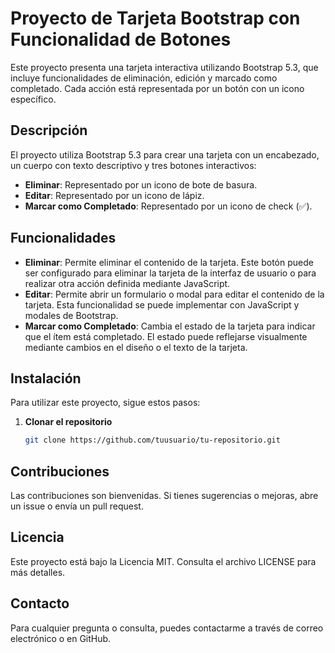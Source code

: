 # Proyecto de Tarjeta Bootstrap con Funcionalidad de Botones

Este proyecto presenta una tarjeta interactiva utilizando Bootstrap 5.3, que incluye funcionalidades de eliminación, edición y marcado como completado. Cada acción está representada por un botón con un icono específico.

## Descripción

El proyecto utiliza Bootstrap 5.3 para crear una tarjeta con un encabezado, un cuerpo con texto descriptivo y tres botones interactivos:
- **Eliminar**: Representado por un icono de bote de basura.
- **Editar**: Representado por un icono de lápiz.
- **Marcar como Completado**: Representado por un icono de check (✅).

## Funcionalidades

- **Eliminar**: Permite eliminar el contenido de la tarjeta. Este botón puede ser configurado para eliminar la tarjeta de la interfaz de usuario o para realizar otra acción definida mediante JavaScript.
- **Editar**: Permite abrir un formulario o modal para editar el contenido de la tarjeta. Esta funcionalidad se puede implementar con JavaScript y modales de Bootstrap.
- **Marcar como Completado**: Cambia el estado de la tarjeta para indicar que el ítem está completado. El estado puede reflejarse visualmente mediante cambios en el diseño o el texto de la tarjeta.

## Instalación

Para utilizar este proyecto, sigue estos pasos:

1. **Clonar el repositorio**

   ```bash
   git clone https://github.com/tuusuario/tu-repositorio.git


##  Contribuciones

Las contribuciones son bienvenidas. Si tienes sugerencias o mejoras, abre un issue o envía un pull request.

##  Licencia

Este proyecto está bajo la Licencia MIT. Consulta el archivo LICENSE para más detalles.

##  Contacto

Para cualquier pregunta o consulta, puedes contactarme a través de correo electrónico o en GitHub.